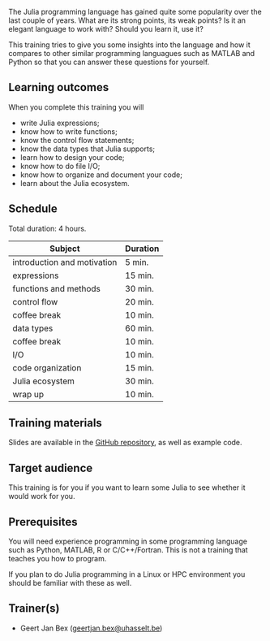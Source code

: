 The Julia programming language has gained quite some popularity
over the last couple of years.  What are its strong points, its
weak points?  Is it an elegant language to work with?  Should
you learn it, use it?

This training tries to give you some insights into the language
and how it compares to other similar programming languagues such
as MATLAB and Python so that you can answer these questions for
yourself.


## Learning outcomes

When you complete this training you will

  * write Julia expressions;
  * know how to write functions;
  * know the control flow statements;
  * know the data types that Julia supports;
  * learn how to design your code;
  * know how to do file I/O;
  * know how to organize and document your code;
  * learn about the Julia ecosystem.


## Schedule

Total duration: 4 hours.

  | Subject                                     | Duration |
  |---------------------------------------------|----------|
  | introduction and motivation                 |  5 min.  |
  | expressions                                 | 15 min.  |
  | functions and methods                       | 30 min.  |
  | control flow                                | 20 min.  |
  | coffee break                                | 10 min.  |
  | data types                                  | 60 min.  |
  | coffee break                                | 10 min.  |
  | I/O                                         | 10 min.  |
  | code organization                           | 15 min.  |
  | Julia ecosystem                             | 30 min.  |
  | wrap up                                     | 10 min.  |


## Training materials

Slides are available in the
 [GitHub repository](https://github.com/gjbex/Julia_good_bad_ugly),
as well as example code.


## Target audience

This training is for you if you want to learn some Julia to see whether
it would work for you.


## Prerequisites

You will need experience programming in some programming language such as Python,
MATLAB, R or C/C++/Fortran.  This is not a training that teaches you how to
program.

If you plan to do Julia programming in a Linux or HPC environment you should
be familiar with these as well.


## Trainer(s)

  * Geert Jan Bex ([geertjan.bex@uhasselt.be](mailto:geertjan.bex@uhasselt.be))
